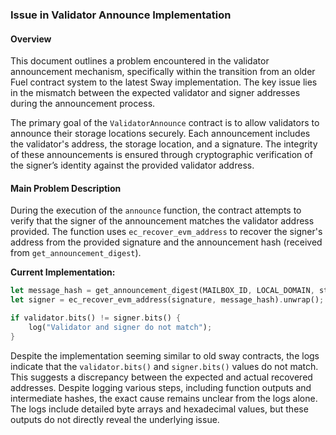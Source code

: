 ### Issue in Validator Announce Implementation

#### **Overview**

This document outlines a problem encountered in the validator announcement mechanism, specifically within the transition from an older Fuel contract system to the latest Sway implementation. The key issue lies in the mismatch between the expected validator and signer addresses during the announcement process.

The primary goal of the `ValidatorAnnounce` contract is to allow validators to announce their storage locations securely. Each announcement includes the validator's address, the storage location, and a signature. The integrity of these announcements is ensured through cryptographic verification of the signer’s identity against the provided validator address.

#### **Main Problem Description**

During the execution of the `announce` function, the contract attempts to verify that the signer of the announcement matches the validator address provided. The function uses `ec_recover_evm_address` to recover the signer's address from the provided signature and the announcement hash (received from `get_announcement_digest`).

**Current Implementation:**
```rust
let message_hash = get_announcement_digest(MAILBOX_ID, LOCAL_DOMAIN, storage_location.clone());
let signer = ec_recover_evm_address(signature, message_hash).unwrap();

if validator.bits() != signer.bits() {
    log("Validator and signer do not match");
}
```

Despite the implementation seeming similar to old sway contracts, the logs indicate that the `validator.bits()` and `signer.bits()` values do not match. This suggests a discrepancy between the expected and actual recovered addresses. Despite logging various steps, including function outputs and intermediate hashes, the exact cause remains unclear from the logs alone. The logs include detailed byte arrays and hexadecimal values, but these outputs do not directly reveal the underlying issue.
